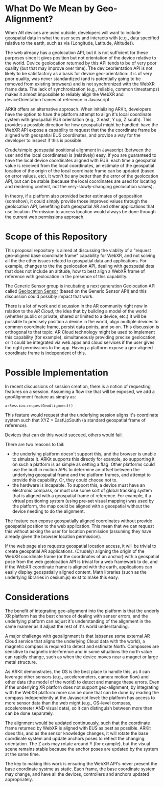# What Do We Mean by Geo-Alignment?

When AR devices are used outside, developers will want to include geospatial data in what the user sees and interacts with (e.g., data specified relative to the earth, such as via {Longitude, Latitude, Altitude}). 

The web already has a geolocation API, but it is not sufficient for these purposes since it gives position but not orientation of the device relative to the world.  Device geolocation returned by this API tends to be of very poor quality (but that may improve over time). The deviceorientation API is not likely to be satisfactory as a basis for device geo-orientation: it is of very poor quality, was never standardized (and is potentially going to be removed from existing browsers) and is not synchronized with the WebXR frame data.  The lack of synchronization (e.g., reliable, common timestamps) makes it almost impossible to reliably align the WebXR and deviceOrientation frames of reference in Javascript.

ARKit offers an alternative approach.  When initializing ARKit, developers have the option to have the platform attempt to align it's local coordinate system with geospatial EUS orientation (e.g., X east, Y up, Z south). This provides a possible direction for how geospatial might be handled: have the WebXR API expose a capability to request that the the coordinate frame be aligned with geospatial EUS coordinates, and provide a way for the developer to inspect if this is possible. 

Crude/simple geospatial positional alignment in Javascript (between the user and the local coordinates) is (relatively) easy, if you are guaranteed to have the local device coordinates aligned with EUS: each time a geospatial value is received from the local coordinates, an estimate of the geospatial location of the origin of the local coordinate frame can be updated (based on error values, etc). It won't be any better than the error of the geolocation API, but can be stable (because the local coordinates are used for locating and rendering content, not the very-slowly-changing geolocation values).

In theory, if a platform also provided better estimates of geoposition (somehow), it could simply provide those improved values through the geolocation API, benefiting both geospatial AR and other applications that use location. Permission to access location would always be done through the current web permissions approach.

# Scope of this Repository

This proposal repository is aimed at discussing the viablity of a "request geo-aligned base coordinate frame" capability for WebXR, and not solving all the the other issues related to geospatial data and applications.  For example, changes to the the geolocation API, dealing with geospatial data that does not include an altitude, how to best align a WebXR frame of reference with geolocation in the presence of this capability.

The Generic Sensor group is incubating a next generation Geolocation API called [Geolocation Sensor](https://wicg.github.io/geolocation-sensor/) (based on the Generic Sensor API) and this discussion could possibly impact that work.

There is a lot of work and discussion in the AR community right now in relation to the *AR Cloud*, the idea that by building a model of the world (whether public or private, shared or limited to a device, etc.) it will be possible to precisely position a device in the world, align multiple devices to common coordinate frame, persist data points, and so on.  This discussion is orthogonal to that topic:  AR Cloud technology might be used to implement this capability (for example), simultaneously providing precise geolocation, or it could be integrated via web apps and cloud services if the user gives the right permissions to the app.  Having a platform expose a geo-aligned coordinate frame is independent of this.

# Possible Implementation

In recent discussions of session creation, there is a notion of requesting features on a session. Assuming a flow like that will be exposed, we add a geoAlignment feature as simply as:

```
xrSession.requestGeoAlignment()
```

This feature would request that the underlying session aligns it's coordinate system such that XYZ = EastUpSouth (a standard geospatial frame of reference).

Devices that can do this would succeed, others would fail.

There are two reasons to fail:

- the underlying platform doesn't support this, and the browser is unable to simulate it. ARKit supports this directly for example, so supporting it on such a platform is as simple as setting a flag. Other platforms could use the built in motion APIs to determine an offset between the underlying geospatial frame and the platform frames, and attempt to provide this capability. Or, they could choose not to.
- the hardware is incapable. To support this, a device must have an electronic compass, or must use some sort of global tracking system that is aligned with a geospatial frame of reference. For example, if a virtual positioning system (using pre-set visual mapping) was used by the platform, the map could be aligned with a geospatial without the device needing to do the alignment.

The feature can expose geospatially aligned coordinates without provide geospatial position to the web application. This mean that we can request this without asking the user for location permission (assuming they have already given the browser location permission).

If the web page also requests geospatial location access, it will be trivial to create geospatial AR applications. (Crudely) aligning the origin of the WebXR coordinate frame (or the coordinates of an anchor) with a geospatial pose from the web geolocation API is trivial for a web framework to do, and if the WebXR coordinate frame is aligned with the earth, applications can easily display geospatially aligned content. Math libraries (such as the underlying libraries in cesium.js) exist to make this easy.

# Considerations

The benefit of integrating geo-alignment into the platform is that the underly XR platform has the best chance of dealing with sensor errors, and the underlying platform can adjust it's understanding of the alignment in the same manner as it adjust the rest of it's world understanding.

A major challenge with geoalignment is that (absense some external AR Cloud service that aligns the underlying Cloud data with the world), a magnetic compass is required to detect and estimate North.  Compasses are sensitive to magnetic interference and in some situations the north value can rapidly change, such as when the device moves near a magnet or large metal structure.

As ARKit demonstrates, the OS is the best place to handle this, as it can leverage other sensors (e.g., accelerometers, camera motion flow) and other data (the model of the world) to detect and manage these errors.  Even if the underlying XR platforn does not support geo-alignment, by integrating with the WebXR platform more can be done that can be done by reading the compass independently at the Javascript level: the platform has access to more sensor data than the web might (e.g., OS-level compass, accelerometer AND visual data), so it can distinguish between more than can be done separately.

The alignment would be updated continuously, such that the coordinate frame returned by WebXR is aligned with EUS as best as possible.  ARKit does this, and as the sensor knowledge changes, it will rotate the base coordinate system and update anchors poses to reflect the changing orientation.  The Z axis may rotate around Y (for example), but the visual scene remains stable because the anchor poses are updated by the system at the same time.

The key to making this work is ensuring the WebXR API's never present the base coordinate systme as static. Each frame, the base coordinate system may change, and have all the devices, controllers and anchors updated appropriately. 
